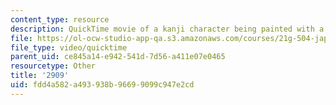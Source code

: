```yaml
---
content_type: resource
description: QuickTime movie of a kanji character being painted with a brush.
file: https://ol-ocw-studio-app-qa.s3.amazonaws.com/courses/21g-504-japanese-iv-spring-2009/fdd4a582a493938b96699099c947e2cd_2909.mov
file_type: video/quicktime
parent_uid: ce845a14-e942-541d-7d56-a411e07e0465
resourcetype: Other
title: '2909'
uid: fdd4a582-a493-938b-9669-9099c947e2cd
---
```

